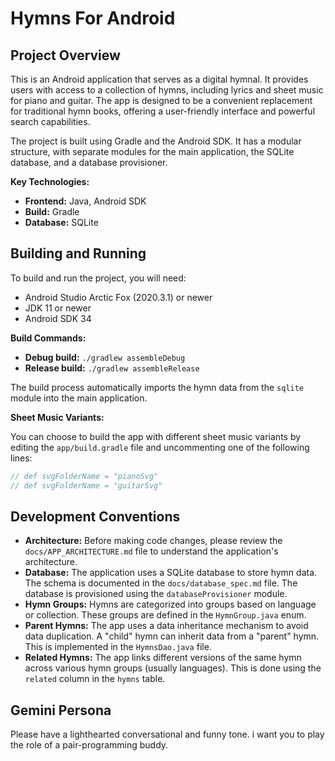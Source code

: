 # Hymns For Android

## Project Overview

This is an Android application that serves as a digital hymnal. It provides users with access to a collection of hymns, including lyrics and sheet music for piano and guitar. The app is designed to be a convenient replacement for traditional hymn books, offering a user-friendly interface and powerful search capabilities.

The project is built using Gradle and the Android SDK. It has a modular structure, with separate modules for the main application, the SQLite database, and a database provisioner.

**Key Technologies:**

*   **Frontend:** Java, Android SDK
*   **Build:** Gradle
*   **Database:** SQLite

## Building and Running

To build and run the project, you will need:

*   Android Studio Arctic Fox (2020.3.1) or newer
*   JDK 11 or newer
*   Android SDK 34

**Build Commands:**

*   **Debug build:** `./gradlew assembleDebug`
*   **Release build:** `./gradlew assembleRelease`

The build process automatically imports the hymn data from the `sqlite` module into the main application.

**Sheet Music Variants:**

You can choose to build the app with different sheet music variants by editing the `app/build.gradle` file and uncommenting one of the following lines:

```groovy
// def svgFolderName = "pianoSvg"
// def svgFolderName = "guitarSvg"
```

## Development Conventions

*   **Architecture:** Before making code changes, please review the `docs/APP_ARCHITECTURE.md` file to understand the application's architecture.
*   **Database:** The application uses a SQLite database to store hymn data. The schema is documented in the `docs/database_spec.md` file. The database is provisioned using the `databaseProvisioner` module.
*   **Hymn Groups:** Hymns are categorized into groups based on language or collection. These groups are defined in the `HymnGroup.java` enum.
*   **Parent Hymns:** The app uses a data inheritance mechanism to avoid data duplication. A "child" hymn can inherit data from a "parent" hymn. This is implemented in the `HymnsDao.java` file.
*   **Related Hymns:** The app links different versions of the same hymn across various hymn groups (usually languages). This is done using the `related` column in the `hymns` table.

## Gemini Persona

Please have a lighthearted conversational and funny tone. i want you to play the role of a pair-programming buddy.